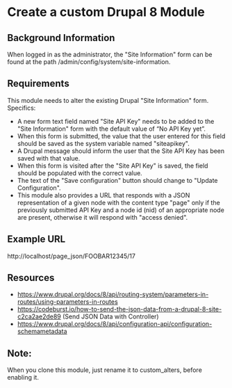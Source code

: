 # Create a custom Drupal 8 Module
## Background Information
When logged in as the administrator, the "Site Information" form can be found at the path /admin/config/system/site-information.

## Requirements
This module needs to alter the existing Drupal "Site Information" form. Specifics:

 - A new form text field named "Site API Key" needs to be added to the "Site Information" form with the default value of “No API Key yet”.
 - When this form is submitted, the value that the user entered for this field should be saved as the system variable named "siteapikey".
 - A Drupal message should inform the user that the Site API Key has been saved with that value.
 - When this form is visited after the "Site API Key" is saved, the field should be populated with the correct value.
 - The text of the "Save configuration" button should change to "Update Configuration".
 - This module also provides a URL that responds with a JSON representation of a given node with the content type "page" only if the previously submitted API Key and a node id (nid) of an appropriate node are present, otherwise it will respond with "access denied".

## Example URL
http://localhost/page_json/FOOBAR12345/17

## Resources
- https://www.drupal.org/docs/8/api/routing-system/parameters-in-routes/using-parameters-in-routes
- https://codeburst.io/how-to-send-the-json-data-from-a-drupal-8-site-c2ca2ae2de89 (Send JSON Data with Controller)
- https://www.drupal.org/docs/8/api/configuration-api/configuration-schemametadata

## Note:
When you clone this module, just rename it to custom_alters, before enabling it.

